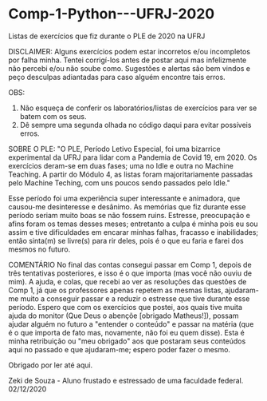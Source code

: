 # Comp-1-Python---UFRJ-2020
Listas de exercícios que fiz durante o PLE de 2020 na UFRJ


DISCLAIMER:
Alguns exercícios podem estar incorretos e/ou incompletos por falha minha. Tentei corrigí-los antes de postar aqui mas infelizmente não percebi e/ou não soube como.
Sugestões e alertas são bem vindos e peço desculpas adiantadas para caso alguém encontre tais erros.

OBS:
1) Não esqueça de conferir os laboratórios/listas de exercícios para ver se batem com os seus.
2) Dê sempre uma segunda olhada no código daqui para evitar possíveis erros.

SOBRE O PLE:
"O PLE, Período Letivo Especial, foi uma bizarrice experimental da UFRJ para lidar com a Pandemia de Covid 19, em 2020. Os exercícios deram-se em duas fases; uma no Idle e outra no Machine Teaching. A partir do Módulo 4, as listas foram majoritariamente passadas pelo Machine Teching, com uns poucos sendo passados pelo Idle."

Esse período foi uma experiência super interessante e animadora, que causou-me desinteresse e desânimo. As memórias que fiz durante esse período seriam muito boas se não fossem ruins. Estresse, preocupação e afins foram os temas desses meses; entretanto a culpa é minha pois eu sou assim e tive dificuldades em encarar minhas falhas, fracasso e inabilidades; então sinta(m) se livre(s) para rir deles, pois é o que eu faria e farei dos mesmos no futuro.

COMENTÁRIO
No final das contas consegui passar em Comp 1, depois de três tentativas posteriores, e isso é o que importa (mas você não ouviu de mim).
A ajuda, e colas, que recebi ao ver as resoluções das questões de Comp 1, já que os professores apenas repetem as mesmas listas, ajudaram-me muito a conseguir passar e a reduzir o estresse que tive durante esse período. Espero que com os exercícios que postei, aos quais tive muita ajuda do monitor (Que Deus o abençõe [obrigado Matheus!]), possam ajudar alguém no futuro a "entender o conteúdo" e passar na matéria (que é o que importa de fato mas, novamente, não foi eu quem disse). Esta é minha retribuição ou "meu obrigado" aos que postaram seus conteúdos aqui no passado e que ajudaram-me; espero poder fazer o mesmo.

Obrigado por ler até aqui.

Zeki de Souza - Aluno frustado e estressado de uma faculdade federal.
02/12/2020


